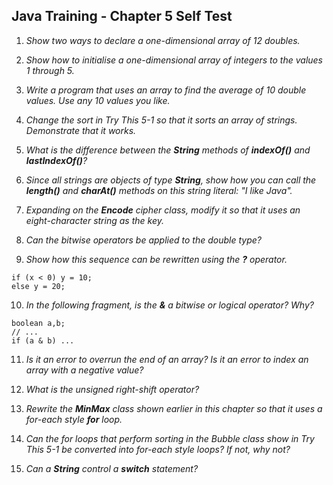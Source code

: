 ## Java Training - Chapter 5 Self Test

1) _Show two ways to declare a one-dimensional array of 12 doubles._

2) _Show how to initialise a one-dimensional array of integers to the values 1 through 5._

3) _Write a program that uses an array to find the average of 10 double values. Use any 10 values you like._

4) _Change the sort in Try This 5-1 so that it sorts an array of strings. Demonstrate that it works._

5) _What is the difference between the **String** methods of **indexOf()** and **lastIndexOf()**?_

6) _Since all strings are objects of type **String**, show how you can call the **length()** and **charAt()** methods on this string literal: "I like Java"._

7) _Expanding on the **Encode** cipher class, modify it so that it uses an eight-character string as the key._

8) _Can the bitwise operators be applied to the double type?_

9) _Show how this sequence can be rewritten using the **?** operator._

```
if (x < 0) y = 10;
else y = 20;
```

10) _In the following fragment, is the **&** a bitwise or logical operator? Why?_

```
boolean a,b;
// ...
if (a & b) ...
```

11) _Is it an error to overrun the end of an array? Is it an error to index an array with a negative value?_

12) _What is the unsigned right-shift operator?_

13) _Rewrite the **MinMax** class shown earlier in this chapter so that it uses a for-each style **for** loop._

14) _Can the for loops that perform sorting in the Bubble class show in Try This 5-1 be converted into for-each style loops? If not, why not?_

15) _Can a **String** control a **switch** statement?_